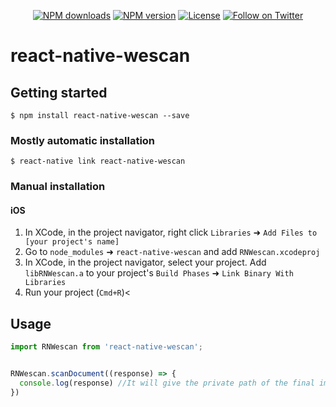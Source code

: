 <p align="center">
  <a href="https://www.npmjs.com/package/react-native-wescan"><img src="https://img.shields.io/npm/dm/react-native-wescan.svg?style=flat-square" alt="NPM downloads"></a>
  <a href="https://www.npmjs.com/package/react-native-wescan"><img src="https://img.shields.io/npm/v/react-native-wescan.svg?style=flat-square" alt="NPM version"></a>
  <a href="/LICENSE"><img src="https://img.shields.io/npm/l/react-native-wescan.svg?style=flat-square" alt="License"></a>
  <a href="https://twitter.com/mraja2943"><img src="https://img.shields.io/twitter/follow/mraja2943.svg?style=social&label=Follow" alt="Follow on Twitter"></a>
</p>

# react-native-wescan

## Getting started

`$ npm install react-native-wescan --save`

### Mostly automatic installation

`$ react-native link react-native-wescan`

### Manual installation


#### iOS

1. In XCode, in the project navigator, right click `Libraries` ➜ `Add Files to [your project's name]`
2. Go to `node_modules` ➜ `react-native-wescan` and add `RNWescan.xcodeproj`
3. In XCode, in the project navigator, select your project. Add `libRNWescan.a` to your project's `Build Phases` ➜ `Link Binary With Libraries`
4. Run your project (`Cmd+R`)<


## Usage
```javascript
import RNWescan from 'react-native-wescan';


RNWescan.scanDocument((response) => {
  console.log(response) //It will give the private path of the final image
})
```
